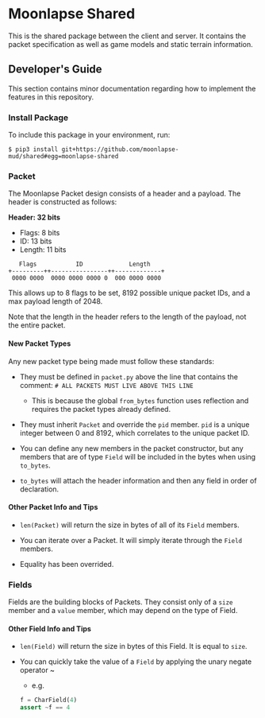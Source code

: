 # Moonlapse Shared

This is the shared package between the client and server. It contains the packet specification as well as game models and static terrain information.

## Developer's Guide

This section contains minor documentation regarding how to implement the features in this repository.

### Install Package

To include this package in your environment, run:

```
$ pip3 install git+https://github.com/moonlapse-mud/shared#egg=moonlapse-shared
```

### Packet

The Moonlapse Packet design consists of a header and a payload. The header is constructed as follows:

**Header: 32 bits**
- Flags: 8 bits
- ID: 13 bits
- Length: 11 bits

```
   Flags           ID             Length
+---------++----------------++-------------+
 0000 0000  0000 0000 0000 0  000 0000 0000
```

This allows up to 8 flags to be set, 8192 possible unique packet IDs, and a max payload length of 2048.

Note that the length in the header refers to the length of the payload, not the entire packet.

#### New Packet Types

Any new packet type being made must follow these standards:

* They must be defined in `packet.py` above the line that contains the comment: `# ALL PACKETS MUST LIVE ABOVE THIS LINE`
    - This is because the global `from_bytes` function uses reflection and requires the packet types already defined.

* They must inherit `Packet` and override the `pid` member. `pid` is a unique integer between 0 and 8192, which correlates to the unique packet ID.

* You can define any new members in the packet constructor, but any members that are of type `Field` will be included in the bytes when using `to_bytes`.

* `to_bytes` will attach the header information and then any field in order of declaration.

#### Other Packet Info and Tips

* `len(Packet)` will return the size in bytes of all of its `Field` members.

* You can iterate over a Packet. It will simply iterate through the `Field` members.

* Equality has been overrided.


### Fields

Fields are the building blocks of Packets. They consist only of a `size` member and a `value` member, which may depend on the type of Field.

#### Other Field Info and Tips

* `len(Field)` will return the size in bytes of this Field. It is equal to `size`.

* You can quickly take the value of a `Field` by applying the unary negate operator ~
    - e.g.
    ```python
    f = CharField(4)
    assert ~f == 4
    ```


